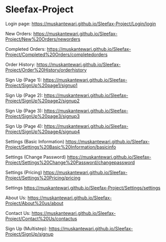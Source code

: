 # Sleefax-Project

Login page: 
https://muskantewari.github.io/Sleefax-Project/Login/login

New Orders:
https://muskantewari.github.io/Sleefax-Project/New%20Orders/neworders

Completed Orders:
https://muskantewari.github.io/Sleefax-Project/Completed%20Orders/completedorders

Order History:
https://muskantewari.github.io/Sleefax-Project/Order%20History/orderhistory

Sign Up (Page 1):
https://muskantewari.github.io/Sleefax-Project/SignUp%20page1/signup1

Sign Up (Page 2):
https://muskantewari.github.io/Sleefax-Project/SignUp%20page2/signup2

Sign Up (Page 3):
https://muskantewari.github.io/Sleefax-Project/SignUp%20page3/signup3

Sign Up (Page 4):
https://muskantewari.github.io/Sleefax-Project/SignUp%20page4/signup4

Settings (Basic Information)
https://muskantewari.github.io/Sleefax-Project/Settings%20Basic%20Information/basicinfo

Settings (Change Password)
https://muskantewari.github.io/Sleefax-Project/Settings%20Change%20Password/changepassword

Settings (Pricing)
https://muskantewari.github.io/Sleefax-Project/Settings%20Pricing/pricing

Settings 
https://muskantewari.github.io/Sleefax-Project/Settings/settings

About Us: 
https://muskantewari.github.io/Sleefax-Project/About%20us/about

Contact Us: 
https://muskantewari.github.io/Sleefax-Project/Contact%20Us/contactus

Sign Up (Multistep):
https://muskantewari.github.io/Sleefax-Project/SignUp/signup

